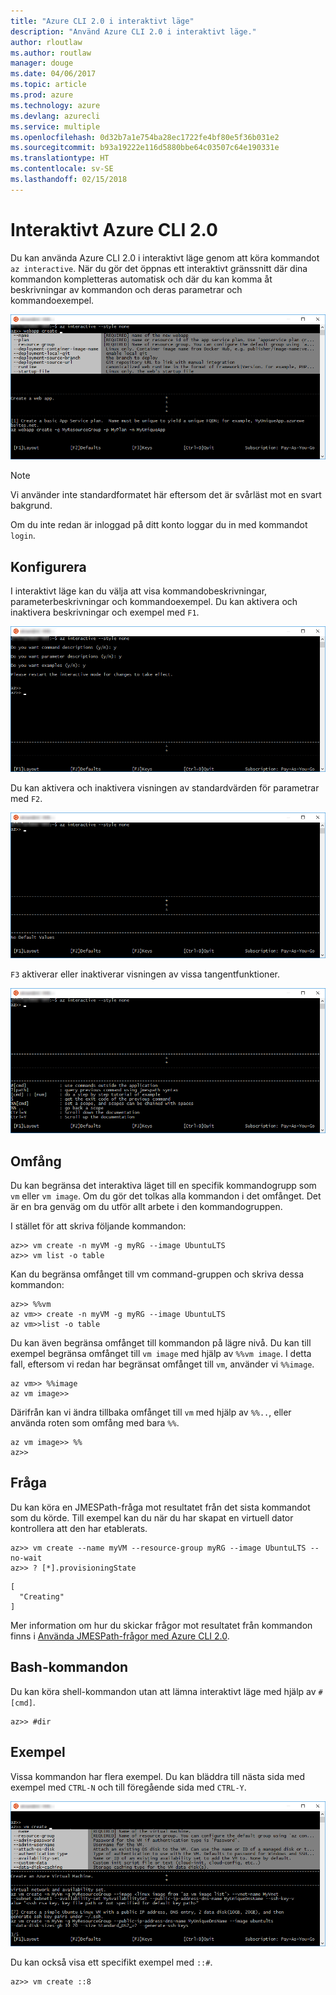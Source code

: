 ```yaml
---
title: "Azure CLI 2.0 i interaktivt läge"
description: "Använd Azure CLI 2.0 i interaktivt läge."
author: rloutlaw
ms.author: routlaw
manager: douge
ms.date: 04/06/2017
ms.topic: article
ms.prod: azure
ms.technology: azure
ms.devlang: azurecli
ms.service: multiple
ms.openlocfilehash: 0d32b7a1e754ba28ec1722fe4bf80e5f36b031e2
ms.sourcegitcommit: b93a19222e116d5880bbe64c03507c64e190331e
ms.translationtype: HT
ms.contentlocale: sv-SE
ms.lasthandoff: 02/15/2018
---
```

# <a name="interactive-azure-cli-20"></a>Interaktivt Azure CLI 2.0

Du kan använda Azure CLI 2.0 i interaktivt läge genom att köra kommandot `az interactive`.
När du gör det öppnas ett interaktivt gränssnitt där dina kommandon kompletteras automatisk och där du kan komma åt beskrivningar av kommandon och deras parametrar och kommandoexempel.

![interaktivt läge](./media/interactive-azure-cli/webapp-create.png)

> [!NOTE]
> Vi använder inte standardformatet här eftersom det är svårläst mot en svart bakgrund.

Om du inte redan är inloggad på ditt konto loggar du in med kommandot `login`.

## <a name="configure"></a>Konfigurera

I interaktivt läge kan du välja att visa kommandobeskrivningar, parameterbeskrivningar och kommandoexempel.
Du kan aktivera och inaktivera beskrivningar och exempel med `F1`.

![beskrivningar och exempel](./media/interactive-azure-cli/descriptions-and-examples.png)

Du kan aktivera och inaktivera visningen av standardvärden för parametrar med `F2`.

![standardvärden](./media/interactive-azure-cli/defaults.png)

`F3` aktiverar eller inaktiverar visningen av vissa tangentfunktioner.

![tangentfunktioner](./media/interactive-azure-cli/gestures.png)

## <a name="scope"></a>Omfång

Du kan begränsa det interaktiva läget till en specifik kommandogrupp som `vm` eller `vm image`.
Om du gör det tolkas alla kommandon i det omfånget.
Det är en bra genväg om du utför allt arbete i den kommandogruppen.

I stället för att skriva följande kommandon:

```azurecli
az>> vm create -n myVM -g myRG --image UbuntuLTS
az>> vm list -o table
```

Kan du begränsa omfånget till vm command-gruppen och skriva dessa kommandon:

```azurecli
az>> %%vm
az vm>> create -n myVM -g myRG --image UbuntuLTS
az vm>>list -o table
```

Du kan även begränsa omfånget till kommandon på lägre nivå.
Du kan till exempel begränsa omfånget till `vm image` med hjälp av `%%vm image`.
I detta fall, eftersom vi redan har begränsat omfånget till `vm`, använder vi `%%image`.

```azurecli
az vm>> %%image
az vm image>>
```

Därifrån kan vi ändra tillbaka omfånget till `vm` med hjälp av `%%..`, eller använda roten som omfång med bara `%%`.

```azurecli
az vm image>> %%
az>>
```

## <a name="query"></a>Fråga

Du kan köra en JMESPath-fråga mot resultatet från det sista kommandot som du körde.
Till exempel kan du när du har skapat en virtuell dator kontrollera att den har etablerats.

```azurecli
az>> vm create --name myVM --resource-group myRG --image UbuntuLTS --no-wait
az>> ? [*].provisioningState
```

```
[
  "Creating"
]
```

Mer information om hur du skickar frågor mot resultatet från kommandon finns i [Använda JMESPath-frågor med Azure CLI 2.0](query-azure-cli.md).

## <a name="bash-commands"></a>Bash-kommandon

Du kan köra shell-kommandon utan att lämna interaktivt läge med hjälp av `#[cmd]`.

```azurecli
az>> #dir
```

## <a name="examples"></a>Exempel

Vissa kommandon har flera exempel.
Du kan bläddra till nästa sida med exempel med `CTRL-N` och till föregående sida med `CTRL-Y`.

![exempel](./media/interactive-azure-cli/examples.png)

Du kan också visa ett specifikt exempel med `::#`.

```azurecli
az>> vm create ::8
```
